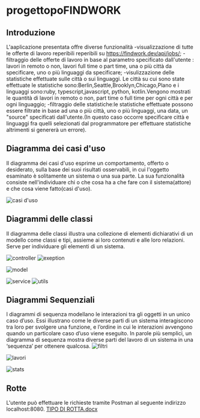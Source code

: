# progettopoFINDWORK
##  Introduzione
 L'aaplicazione presentata offre diverse funzionalità
-visualizzazione  di tutte le offerte di lavoro reperibili  reperibili su  https://findwork.dev/api/jobs/;
-filtraggio delle offerte  di lavoro in base al parametro specificato dall'utente : lavori in remoto o non, lavori full time o part time, una o più città da specificare, uno o più linguaggi da specificare;
 -visulizzazione delle statistiche effettuate sulle città o sui linguaggi. Le città su cui sono state effettuate le statistiche sono:Berlin,Seattle,Brooklyn,Chicago,Plano e i linguaggi sono:ruby, typescript,javascript, python, kotlin.Vengono mostrati  le quantità di lavori  in remoto o non, part time o full time  per ogni città e per ogni linguaggio;
 -filtraggio delle statistiche:le statistiche effettuate possono essere filtrate in base ad una o più città, uno o più linguaggi, una data, un "source" specificati dall'utente.(In questo caso occorre specificare  città e linguaggi fra quelli selezionati dal programmatore per effettuare  statistiche altrimenti si genererà un errore).

## Diagramma dei casi d'uso
Il diagramma dei casi d'uso esprime un comportamento, offerto o desiderato, sulla base dei suoi risultati osservabili, in cui l'oggetto esaminato è solitamente un sistema o una sua parte. La sua funzionalità consiste nell'individuare chi o che cosa ha a che fare con il sistema(attore) e che cosa viene fatto(casi d'uso).

![casi d'uso](https://user-images.githubusercontent.com/89917969/133432378-486b6b2f-4a66-4659-ab51-a59ffb6380e3.PNG)

## Diagrammi delle classi
Il diagramma delle classi illustra una collezione di elementi dichiarativi di un modello come classi e tipi, assieme ai loro contenuti e alle loro relazioni. Serve per individuare gli elementi di un sistema.

![controller](https://user-images.githubusercontent.com/89917969/133440267-a39d5e80-2fda-4c58-a683-e9444d509e18.PNG)      ![exeption](https://user-images.githubusercontent.com/89917969/133440276-deed4085-ca66-40cb-81f4-e778313a3d1c.PNG)

![model](https://user-images.githubusercontent.com/89917969/133440282-d55510aa-0a45-4edb-99ff-2da18f8d3d52.PNG)

![service](https://user-images.githubusercontent.com/89917969/133440288-b9a78ead-b814-4d97-acb9-4b16fe97f72e.PNG)
![utils](https://user-images.githubusercontent.com/89917969/133440291-97b84dc0-ba74-4d4f-ab9f-d630dafbbe60.PNG)

## Diagrammi Sequenziali
I diagrammi di sequenza modellano le interazioni tra gli oggetti in un unico caso d’uso. Essi illustrano come le diverse parti di un sistema interagiscono tra loro per svolgere una funzione, e l’ordine in cui le interazioni avvengono quando un particolare caso d’uso viene eseguito. In parole più semplici, un diagramma di sequenza mostra diverse parti del lavoro di un sistema in una ‘sequenza’ per ottenere qualcosa.
![filtri](https://user-images.githubusercontent.com/89917969/133441016-39721fd3-4621-4496-b083-881a3e04dd00.PNG)

![lavori](https://user-images.githubusercontent.com/89917969/133441021-5cf5f19a-9b8b-4385-9a92-6872b586d6e2.PNG)


![stats](https://user-images.githubusercontent.com/89917969/133441029-3700d0a3-8010-4548-ac3e-265cb50cd89f.PNG)
##            Rotte
L'utente può effettuare le richieste tramite Postman al seguente indirizzo localhost:8080.
[TIPO DI ROTTA.docx](https://github.com/martinamammarella/progettopoFINDWORK/files/7171655/TIPO.DI.ROTTA.docx)





